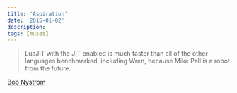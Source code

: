 ```yaml
---
title: 'Aspiration'
date: '2015-01-02'
description:
tags: [muses]
---
```


> LuaJIT with the JIT enabled is much faster than all of the other languages benchmarked, including Wren, because Mike Pall is a robot from the future.

[Bob Nystrom](http://munificent.github.io/wren/performance.html)

